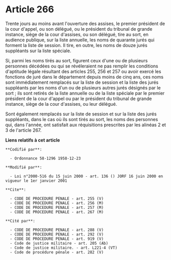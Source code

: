 # Article 266

Trente jours au moins avant l'ouverture des assises, le premier président de la cour d'appel, ou son délégué, ou le président
du tribunal de grande instance, siège de la cour d'assises, ou son délégué, tire au sort, en audience publique, sur la liste
annuelle, les noms de quarante jurés qui forment la liste de session. Il tire, en outre, les noms de douze jurés suppléants
sur la liste spéciale.

Si, parmi les noms tirés au sort, figurent ceux d'une ou de plusieurs personnes décédées ou qui se révéleraient ne pas
remplir les conditions d'aptitude légale résultant des articles 255, 256 et 257 ou avoir exercé les fonctions de juré dans le
département depuis moins de cinq ans, ces noms sont immédiatement remplacés sur la liste de session et la liste des jurés
suppléants par les noms d'un ou de plusieurs autres jurés désignés par le sort ; ils sont retirés de la liste annuelle ou de
la liste spéciale par le premier président de la cour d'appel ou par le président du tribunal de grande instance, siège de la
cour d'assises, ou leur délégué.

Sont également remplacés sur la liste de session et sur la liste des jurés suppléants, dans le cas où ils sont tirés au sort,
les noms des personnes qui, dans l'année, ont satisfait aux réquisitions prescrites par les alinéas 2 et 3 de l'article 267.

**Liens relatifs à cet article**

	**Codifié par**:

	  - Ordonnance 58-1296 1958-12-23

	**Modifié par**:

	  - Loi n°2000-516 du 15 juin 2000 - art. 136 () JORF 16 juin 2000 en vigueur le 1er janvier 2001

	**Cite**:

	  - CODE DE PROCEDURE PENALE - art. 255 (V)
	  - CODE DE PROCEDURE PENALE - art. 256 (M)
	  - CODE DE PROCEDURE PENALE - art. 257 (M)
	  - CODE DE PROCEDURE PENALE - art. 267 (M)

	**Cité par**:

	  - CODE DE PROCEDURE PENALE - art. 288 (V)
	  - CODE DE PROCEDURE PENALE - art. 292 (V)
	  - CODE DE PROCEDURE PENALE - art. 919 (V)
	  - Code de justice militaire - art. 205 (Ab)
	  - Code de justice militaire. - art. L221-4 (VT)
	  - Code de procédure pénale - art. 282 (V)
